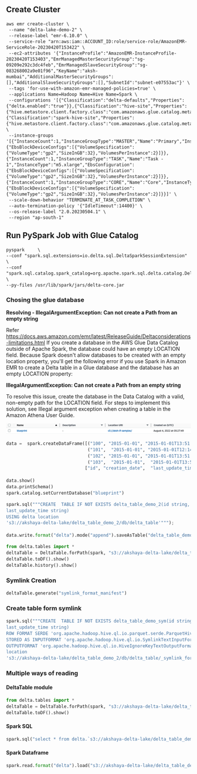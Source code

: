 ## Create Cluster
```shell
aws emr create-cluster \
 --name "delta-lake-demo-2" \
 --release-label "emr-6.10.0" \
 --service-role "arn:aws:iam::ACCOUNT_ID:role/service-role/AmazonEMR-ServiceRole-20230420T153422" \
 --ec2-attributes '{"InstanceProfile":"AmazonEMR-InstanceProfile-20230420T153403","EmrManagedMasterSecurityGroup":"sg-09209e292c3dc4feb","EmrManagedSlaveSecurityGroup":"sg-083268002a9e01f96","KeyName":"aksh-mumbai","AdditionalMasterSecurityGroups":[],"AdditionalSlaveSecurityGroups":[],"SubnetId":"subnet-e07553ac"}' \
 --tags 'for-use-with-amazon-emr-managed-policies=true' \
 --applications Name=Hadoop Name=Hive Name=Spark \
 --configurations '[{"Classification":"delta-defaults","Properties":{"delta.enabled":"true"}},{"Classification":"hive-site","Properties":{"hive.metastore.client.factory.class":"com.amazonaws.glue.catalog.metastore.AWSGlueDataCatalogHiveClientFactory"}},{"Classification":"spark-hive-site","Properties":{"hive.metastore.client.factory.class":"com.amazonaws.glue.catalog.metastore.AWSGlueDataCatalogHiveClientFactory"}}]' \
 --instance-groups '[{"InstanceCount":1,"InstanceGroupType":"MASTER","Name":"Primary","InstanceType":"m5.xlarge","EbsConfiguration":{"EbsBlockDeviceConfigs":[{"VolumeSpecification":{"VolumeType":"gp2","SizeInGB":32},"VolumesPerInstance":2}]}},{"InstanceCount":1,"InstanceGroupType":"TASK","Name":"Task - 1","InstanceType":"m5.xlarge","EbsConfiguration":{"EbsBlockDeviceConfigs":[{"VolumeSpecification":{"VolumeType":"gp2","SizeInGB":32},"VolumesPerInstance":2}]}},{"InstanceCount":1,"InstanceGroupType":"CORE","Name":"Core","InstanceType":"m5.xlarge","EbsConfiguration":{"EbsBlockDeviceConfigs":[{"VolumeSpecification":{"VolumeType":"gp2","SizeInGB":32},"VolumesPerInstance":2}]}}]' \
 --scale-down-behavior "TERMINATE_AT_TASK_COMPLETION" \
 --auto-termination-policy '{"IdleTimeout":14400}' \
 --os-release-label "2.0.20230504.1" \
 --region "ap-south-1"
```
## Run PySpark Job with Glue Catalog
```shell
pyspark     \
--conf "spark.sql.extensions=io.delta.sql.DeltaSparkSessionExtension"     \
--conf "spark.sql.catalog.spark_catalog=org.apache.spark.sql.delta.catalog.DeltaCatalog" \
--py-files /usr/lib/spark/jars/delta-core.jar 
```
### Chosing the glue database
**Resolving - IllegalArgumentException: Can not create a Path from an empty string**

Refer https://docs.aws.amazon.com/emr/latest/ReleaseGuide/Deltaconsiderations-limitations.html
If you create a database in the AWS Glue Data Catalog outside of Apache Spark, the database could have an empty LOCATION field. Because Spark doesn't allow databases to be created with an empty location property, you'll get the following error if you use Spark in Amazon EMR to create a Delta table in a Glue database and the database has an empty LOCATION property:

**IllegalArgumentException: Can not create a Path from an empty string**

To resolve this issue, create the database in the Data Catalog with a valid, non-empty path for the LOCATION field. For steps to implement this solution, see Illegal argument exception when creating a table in the Amazon Athena User Guide.

 ![.image](./glue-table.png)

```python
data =  spark.createDataFrame([("100", "2015-01-01", "2015-01-01T13:51:39.340396Z"),
                               ("101",  "2015-01-01", "2015-01-01T12:14:58.597216Z"),
                               ("102", "2015-01-01", "2015-01-01T13:51:40.417052Z"),
                               ("103",  "2015-01-01",  "2015-01-01T13:51:40.519832Z")],
                              ["id", "creation_date",  "last_update_time"])

data.show()
data.printSchema()
spark.catalog.setCurrentDatabase("blueprint")
```
```python
spark.sql("""CREATE  TABLE IF NOT EXISTS delta_table_demo_2(id string, creation_date string,
last_update_time string)
USING delta location
's3://akshaya-delta-lake/delta_table_demo_2/db/delta_table'""");

data.write.format("delta").mode("append").saveAsTable("delta_table_demo_2")
```
```python
from delta.tables import *
deltaTable = DeltaTable.forPath(spark, "s3://akshaya-delta-lake/delta_table_demo_2/db/delta_table")
deltaTable.toDF().show()
deltaTable.history().show()
```


### Symlink Creation
```python
deltaTable.generate("symlink_format_manifest")  
```

### Create table form symlink
```python
spark.sql("""CREATE  TABLE IF NOT EXISTS delta_table_demo_sym(id string, creation_date string,
last_update_time string)
ROW FORMAT SERDE 'org.apache.hadoop.hive.ql.io.parquet.serde.ParquetHiveSerDe'
STORED AS INPUTFORMAT 'org.apache.hadoop.hive.ql.io.SymlinkTextInputFormat'
OUTPUTFORMAT 'org.apache.hadoop.hive.ql.io.HiveIgnoreKeyTextOutputFormat'
location
's3://akshaya-delta-lake/delta_table_demo_2/db/delta_table/_symlink_format_manifest/'""");
```

### Multiple ways of reading
#### DeltaTable module
```python
from delta.tables import *
deltaTable = DeltaTable.forPath(spark, "s3://akshaya-delta-lake/delta_table_demo_2/db/delta_table")
deltaTable.toDF().show()
```
#### Spark SQL
```python
spark.sql("select * from delta.`s3://akshaya-delta-lake/delta_table_demo_2/db/delta_table`").show()
```
#### Spark Dataframe
```python
spark.read.format("delta").load("s3://akshaya-delta-lake/delta_table_demo_2/db/delta_table").show()
```
